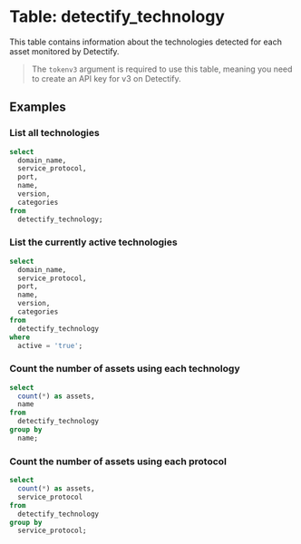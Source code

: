 # Table: detectify_technology

This table contains information about the technologies detected for each asset monitored by Detectify.

> The `tokenv3` argument is required to use this table, meaning you need to create an API key for v3 on Detectify.

## Examples

### List all technologies

```sql
select
  domain_name,  
  service_protocol,
  port,
  name,
  version,
  categories
from
  detectify_technology;
```

### List the currently active technologies

```sql
select
  domain_name,  
  service_protocol,
  port,
  name,
  version,
  categories
from
  detectify_technology
where
  active = 'true';
```

### Count the number of assets using each technology

```sql
select
  count(*) as assets,
  name
from
  detectify_technology
group by
  name;
```

### Count the number of assets using each protocol

```sql
select
  count(*) as assets,
  service_protocol
from
  detectify_technology
group by
  service_protocol;
```
